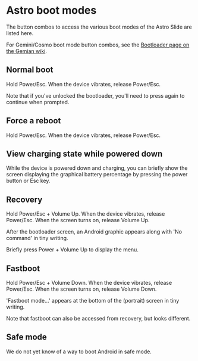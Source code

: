 # Astro boot modes

The button combos to access the various boot modes of the Astro Slide are listed here.

For Gemini/Cosmo boot mode button combos, see the [Bootloader page on the Gemian wiki](https://github.com/gemian/gemian/wiki/Bootloader).

## Normal boot

Hold Power/Esc. When the device vibrates, release Power/Esc.

Note that if you've unlocked the bootloader, you'll need to press again to continue when prompted.

## Force a reboot

Hold Power/Esc. When the device vibrates, release Power/Esc.

## View charging state while powered down

While the device is powered down and charging, you can briefly show the screen displaying the graphical battery percentage by pressing the power button or Esc key.

## Recovery

Hold Power/Esc + Volume Up. When the device vibrates, release Power/Esc. When the screen turns on, release Volume Up.

After the bootloader screen, an Android graphic appears along with 'No command' in tiny writing.

Briefly press Power + Volume Up to display the menu.

## Fastboot

Hold Power/Esc + Volume Down. When the device vibrates, release Power/Esc. When the screen turns on, release Volume Down.

'Fastboot mode...' appears at the bottom of the (portrait) screen in tiny writing.

Note that fastboot can also be accessed from recovery, but looks different.

## Safe mode

We do not yet know of a way to boot Android in safe mode.
